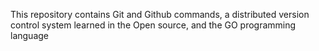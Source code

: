 This repository contains Git and Github commands,  a distributed  version  control system
learned in the Open source, and the GO programming language
